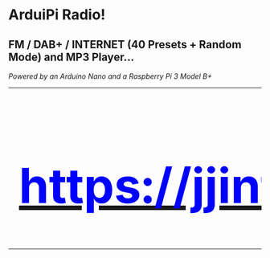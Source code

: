 # ArduiPi Radio!
## FM / DAB+ / INTERNET (40 Presets + Random Mode) and MP3 Player...
<I>Powered by an Arduino Nano and a Raspberry Pi 3 Model B+</I>


<TABLE BORDER=0 CELLSPACING=0 CELLPADDING=0>
<TR ALIGN="center">

<TD>
<A HREF="pix/ArduiPi Radio!.jpg"><IMG SRC="pix/ArduiPi Radio! (small).jpg" ALT="ArduiPi Radio!" WIDTH=320 HEIGHT=240 BORDER=0></A>
</TD>

<TD>
<A HREF="https://jjintokyo.github.io"><B><FONT SIZE=7 COLOR="blue"><H1>https://jjintokyo.github.io</H1></B></A>
</TD>
</TR>
</TABLE>

